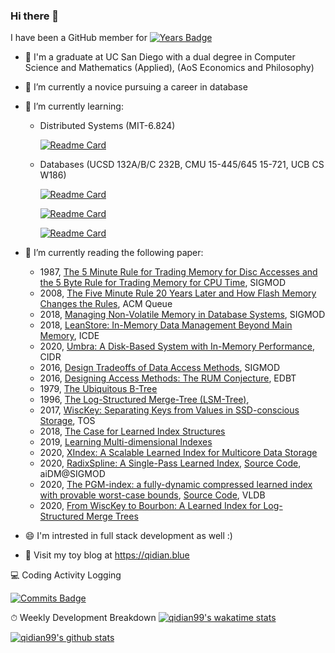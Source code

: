 ### Hi there 👋
I have been a GitHub member for [![Years Badge](https://badges.pufler.dev/years/qidian99)](https://badges.pufler.dev)

- 🤔 I'm a graduate at UC San Diego with a dual degree in Computer Science and Mathematics (Applied), (AoS Economics and Philosophy)

- 🔭 I’m currently a novice pursuing a career in database
- 🌱 I’m currently learning: 
  -   Distributed Systems (MIT-6.824)

      [![Readme Card](https://github-readme-stats.vercel.app/api/pin/?username=qidian99&repo=MIT-6-824&theme=vue-dark)](https://github.com/anuraghazra/github-readme-stats)
  -   Databases (UCSD 132A/B/C 232B, CMU 15-445/645 15-721, UCB CS W186)

      [![Readme Card](https://github-readme-stats.vercel.app/api/pin/?username=cmu-db&repo=bustub&theme=vue-dark)](https://github.com/anuraghazra/github-readme-stats)
      
      [![Readme Card](https://github-readme-stats.vercel.app/api/pin/?username=qidian99&repo=CMU-15-721&theme=vue-dark)](https://github.com/anuraghazra/github-readme-stats)
      
      [![Readme Card](https://github-readme-stats.vercel.app/api/pin/?username=qidian99&repo=UCSD-CSE132C-232B&theme=vue-dark)](https://github.com/anuraghazra/github-readme-stats)
      
- 🌱 I’m currently reading the following paper: 
  - 1987, [The 5 Minute Rule for Trading Memory for Disc Accesses and the 5 Byte Rule for Trading Memory for CPU Time](https://www.hpl.hp.com/techreports/tandem/TR-86.1.pdf), SIGMOD
  - 2008, [The Five Minute Rule 20 Years Later and How Flash Memory Changes the Rules](https://citeseerx.ist.psu.edu/viewdoc/download?doi=10.1.1.227.3846&rep=rep1&type=pdf), ACM Queue
  - 2018, [Managing Non-Volatile Memory in Database Systems](https://db.in.tum.de/people/sites/vanrenen/papers/HyMem.pdf?lang=de), SIGMOD
  - 2018, [LeanStore: In-Memory Data Management Beyond Main Memory](https://db.in.tum.de/~leis/papers/leanstore.pdf), ICDE
  - 2020, [Umbra: A Disk-Based System with In-Memory Performance](http://cidrdb.org/cidr2020/papers/p29-neumann-cidr20.pdf), CIDR
  - 2016, [Design Tradeoffs of Data Access Methods](http://scholar.harvard.edu/files/stratos/files/rum-tutorial.pdf?m=1461167186), SIGMOD
  - 2016, [Designing Access Methods: The RUM Conjecture](https://stratos.seas.harvard.edu/files/stratos/files/rum.pdf), EDBT
  - 1979, [The Ubiquitous B-Tree](http://carlosproal.com/ir/papers/p121-comer.pdf)
  - 1996, [The Log-Structured Merge-Tree (LSM-Tree)](https://www.cs.umb.edu/~poneil/lsmtree.pdf),
  - 2017, [WiscKey: Separating Keys from Values in SSD-conscious Storage](https://www.usenix.org/system/files/conference/fast16/fast16-papers-lu.pdf), TOS
  - 2018, [The Case for Learned Index Structures](https://www.cl.cam.ac.uk/~ey204/teaching/ACS/R244_2018_2019/papers/Kraska_SIGMOD_2018.pdf)
  - 2019, [Learning Multi-dimensional Indexes](https://arxiv.org/pdf/1912.01668.pdf)
  - 2020, [XIndex: A Scalable Learned Index for Multicore Data Storage](https://dl.acm.org/doi/pdf/10.1145/3332466.3374547)
  - 2020, [RadixSpline: A Single-Pass Learned Index](https://dl.acm.org/doi/10.1145/3401071.3401659), [Source Code](https://github.com/learnedsystems/RadixSpline), aiDM@SIGMOD
  - 2020, [The PGM-index: a fully-dynamic compressed learned index with provable worst-case bounds](http://www.vldb.org/pvldb/vol13/p1162-ferragina.pdf), [Source Code](https://github.com/gvinciguerra/PGM-index), VLDB
  - 2020, [From WiscKey to Bourbon: A Learned Index for Log-Structured Merge Trees](http://pages.cs.wisc.edu/~yifann/bourbon-osdi20.pdf)

- 😄 I'm intrested in full stack development as well :)
- 📕 Visit my toy blog at https://qidian.blue


💻 Coding Activity Logging

[![Commits Badge](https://badges.pufler.dev/commits/weekly/qidian99)](https://badges.pufler.dev)

⏱ Weekly Development Breakdown
[![qidian99's wakatime stats](https://github-readme-stats.vercel.app/api/wakatime?username=qidian99&theme=vue-dark)](https://github.com/anuraghazra/github-readme-stats)


[![qidian99's github stats](https://github-readme-stats.vercel.app/api?username=qidian99&theme=vue-dark)](https://github.com/anuraghazra/github-readme-stats)

<!--[![Top Langs](https://github-readme-stats.vercel.app/api/top-langs/?username=howardlau1999&layout=compact)](https://github.com/anuraghazra/github-readme-stats)-->
